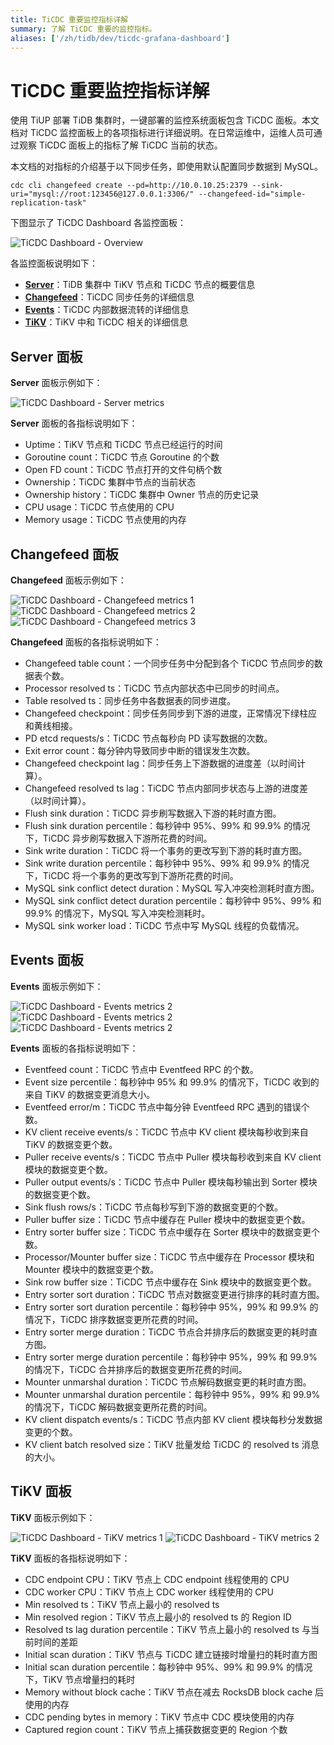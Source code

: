 ```yaml
---
title: TiCDC 重要监控指标详解
summary: 了解 TiCDC 重要的监控指标。
aliases: ['/zh/tidb/dev/ticdc-grafana-dashboard']
---
```


# TiCDC 重要监控指标详解

使用 TiUP 部署 TiDB 集群时，一键部署的监控系统面板包含 TiCDC 面板。本文档对 TiCDC 监控面板上的各项指标进行详细说明。在日常运维中，运维人员可通过观察 TiCDC 面板上的指标了解 TiCDC 当前的状态。

本文档的对指标的介绍基于以下同步任务，即使用默认配置同步数据到 MySQL。

```shell
cdc cli changefeed create --pd=http://10.0.10.25:2379 --sink-uri="mysql://root:123456@127.0.0.1:3306/" --changefeed-id="simple-replication-task"
```

下图显示了 TiCDC Dashboard 各监控面板：

![TiCDC Dashboard - Overview](/media/ticdc/ticdc-dashboard-overview.png)

各监控面板说明如下：

- [**Server**](#server-面板)：TiDB 集群中 TiKV 节点和 TiCDC 节点的概要信息
- [**Changefeed**](#changefeed-面板)：TiCDC 同步任务的详细信息
- [**Events**](#events-面板)：TiCDC 内部数据流转的详细信息
- [**TiKV**](#tikv-面板)：TiKV 中和 TiCDC 相关的详细信息

## Server 面板

**Server** 面板示例如下：

![TiCDC Dashboard - Server metrics](/media/ticdc/ticdc-dashboard-server.png)

**Server** 面板的各指标说明如下：

- Uptime：TiKV 节点和 TiCDC 节点已经运行的时间
- Goroutine count：TiCDC 节点 Goroutine 的个数
- Open FD count：TiCDC 节点打开的文件句柄个数
- Ownership：TiCDC 集群中节点的当前状态
- Ownership history：TiCDC 集群中 Owner 节点的历史记录
- CPU usage：TiCDC 节点使用的 CPU
- Memory usage：TiCDC 节点使用的内存

## Changefeed 面板

**Changefeed** 面板示例如下：

![TiCDC Dashboard - Changefeed metrics 1](/media/ticdc/ticdc-dashboard-changefeed-1.png)
![TiCDC Dashboard - Changefeed metrics 2](/media/ticdc/ticdc-dashboard-changefeed-2.png)
![TiCDC Dashboard - Changefeed metrics 3](/media/ticdc/ticdc-dashboard-changefeed-3.png)

**Changefeed** 面板的各指标说明如下：

- Changefeed table count：一个同步任务中分配到各个 TiCDC 节点同步的数据表个数。
- Processor resolved ts：TiCDC 节点内部状态中已同步的时间点。
- Table resolved ts：同步任务中各数据表的同步进度。
- Changefeed checkpoint：同步任务同步到下游的进度，正常情况下绿柱应和黄线相接。
- PD etcd requests/s：TiCDC 节点每秒向 PD 读写数据的次数。
- Exit error count：每分钟内导致同步中断的错误发生次数。
- Changefeed checkpoint lag：同步任务上下游数据的进度差（以时间计算）。
- Changefeed resolved ts lag：TiCDC 节点内部同步状态与上游的进度差（以时间计算）。
- Flush sink duration：TiCDC 异步刷写数据入下游的耗时直方图。
- Flush sink duration percentile：每秒钟中 95%、99% 和 99.9% 的情况下，TiCDC 异步刷写数据入下游所花费的时间。
- Sink write duration：TiCDC 将一个事务的更改写到下游的耗时直方图。
- Sink write duration percentile：每秒钟中 95%、99% 和 99.9% 的情况下，TiCDC 将一个事务的更改写到下游所花费的时间。
- MySQL sink conflict detect duration：MySQL 写入冲突检测耗时直方图。
- MySQL sink conflict detect duration percentile：每秒钟中 95%、99% 和 99.9% 的情况下，MySQL 写入冲突检测耗时。
- MySQL sink worker load：TiCDC 节点中写 MySQL 线程的负载情况。

## Events 面板

**Events** 面板示例如下：

![TiCDC Dashboard - Events metrics 2](/media/ticdc/ticdc-dashboard-events-1.png)
![TiCDC Dashboard - Events metrics 2](/media/ticdc/ticdc-dashboard-events-2.png)
![TiCDC Dashboard - Events metrics 2](/media/ticdc/ticdc-dashboard-events-3.png)

**Events** 面板的各指标说明如下：

- Eventfeed count：TiCDC 节点中 Eventfeed RPC 的个数。
- Event size percentile：每秒钟中 95% 和 99.9% 的情况下，TiCDC 收到的来自 TiKV 的数据变更消息大小。
- Eventfeed error/m：TiCDC 节点中每分钟 Eventfeed RPC 遇到的错误个数。
- KV client receive events/s：TiCDC 节点中 KV client 模块每秒收到来自 TiKV 的数据变更个数。
- Puller receive events/s：TiCDC 节点中 Puller 模块每秒收到来自 KV client 模块的数据变更个数。
- Puller output events/s：TiCDC 节点中 Puller 模块每秒输出到 Sorter 模块的数据变更个数。
- Sink flush rows/s：TiCDC 节点每秒写到下游的数据变更的个数。
- Puller buffer size：TiCDC 节点中缓存在 Puller 模块中的数据变更个数。
- Entry sorter buffer size：TiCDC 节点中缓存在 Sorter 模块中的数据变更个数。
- Processor/Mounter buffer size：TiCDC 节点中缓存在 Processor 模块和 Mounter 模块中的数据变更个数。
- Sink row buffer size：TiCDC 节点中缓存在 Sink 模块中的数据变更个数。
- Entry sorter sort duration：TiCDC 节点对数据变更进行排序的耗时直方图。
- Entry sorter sort duration percentile：每秒钟中 95%，99% 和 99.9% 的情况下，TiCDC 排序数据变更所花费的时间。
- Entry sorter merge duration：TiCDC 节点合并排序后的数据变更的耗时直方图。
- Entry sorter merge duration percentile：每秒钟中 95%，99% 和 99.9% 的情况下，TiCDC 合并排序后的数据变更所花费的时间。
- Mounter unmarshal duration：TiCDC 节点解码数据变更的耗时直方图。
- Mounter unmarshal duration percentile：每秒钟中 95%，99% 和 99.9% 的情况下，TiCDC 解码数据变更所花费的时间。
- KV client dispatch events/s：TiCDC 节点内部 KV client 模块每秒分发数据变更的个数。
- KV client batch resolved size：TiKV 批量发给 TiCDC 的 resolved ts 消息的大小。

## TiKV 面板

**TiKV** 面板示例如下：

![TiCDC Dashboard - TiKV metrics 1](/media/ticdc/ticdc-dashboard-tikv-1.png)
![TiCDC Dashboard - TiKV metrics 2](/media/ticdc/ticdc-dashboard-tikv-2.png)

**TiKV** 面板的各指标说明如下：

- CDC endpoint CPU：TiKV 节点上 CDC endpoint 线程使用的 CPU
- CDC worker CPU：TiKV 节点上 CDC worker 线程使用的 CPU
- Min resolved ts：TiKV 节点上最小的 resolved ts
- Min resolved region：TiKV 节点上最小的 resolved ts 的 Region ID
- Resolved ts lag duration percentile：TiKV 节点上最小的 resolved ts 与当前时间的差距
- Initial scan duration：TiKV 节点与 TiCDC 建立链接时增量扫的耗时直方图
- Initial scan duration percentile：每秒钟中 95%、99% 和 99.9% 的情况下，TiKV 节点增量扫的耗时
- Memory without block cache：TiKV 节点在减去 RocksDB block cache 后使用的内存
- CDC pending bytes in memory：TiKV 节点中 CDC 模块使用的内存
- Captured region count：TiKV 节点上捕获数据变更的 Region 个数
